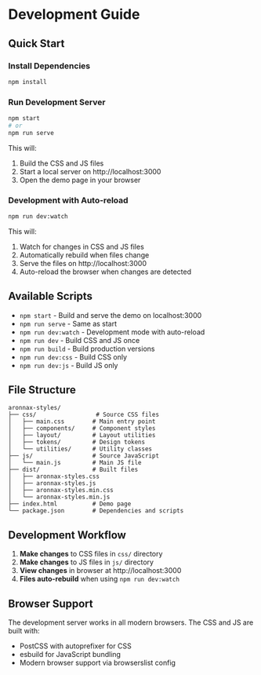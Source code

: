 # Development Guide

## Quick Start

### Install Dependencies
```bash
npm install
```

### Run Development Server
```bash
npm start
# or
npm run serve
```

This will:
1. Build the CSS and JS files
2. Start a local server on http://localhost:3000
3. Open the demo page in your browser

### Development with Auto-reload
```bash
npm run dev:watch
```

This will:
1. Watch for changes in CSS and JS files
2. Automatically rebuild when files change
3. Serve the files on http://localhost:3000
4. Auto-reload the browser when changes are detected

## Available Scripts

- `npm start` - Build and serve the demo on localhost:3000
- `npm run serve` - Same as start
- `npm run dev:watch` - Development mode with auto-reload
- `npm run dev` - Build CSS and JS once
- `npm run build` - Build production versions
- `npm run dev:css` - Build CSS only
- `npm run dev:js` - Build JS only

## File Structure

```
aronnax-styles/
├── css/                 # Source CSS files
│   ├── main.css        # Main entry point
│   ├── components/     # Component styles
│   ├── layout/         # Layout utilities
│   ├── tokens/         # Design tokens
│   └── utilities/      # Utility classes
├── js/                 # Source JavaScript
│   └── main.js         # Main JS file
├── dist/               # Built files
│   ├── aronnax-styles.css
│   ├── aronnax-styles.js
│   ├── aronnax-styles.min.css
│   └── aronnax-styles.min.js
├── index.html          # Demo page
└── package.json        # Dependencies and scripts
```

## Development Workflow

1. **Make changes** to CSS files in `css/` directory
2. **Make changes** to JS files in `js/` directory
3. **View changes** in browser at http://localhost:3000
4. **Files auto-rebuild** when using `npm run dev:watch`

## Browser Support

The development server works in all modern browsers. The CSS and JS are built with:
- PostCSS with autoprefixer for CSS
- esbuild for JavaScript bundling
- Modern browser support via browserslist config
